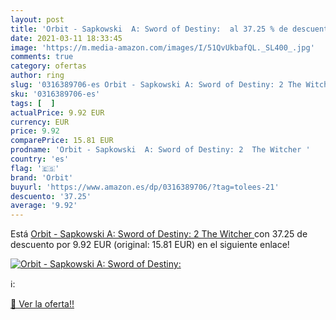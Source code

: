 ```yaml
---
layout: post
title: 'Orbit - Sapkowski  A: Sword of Destiny:  al 37.25 % de descuento'
date: 2021-03-11 18:33:45
image: 'https://m.media-amazon.com/images/I/51QvUkbafQL._SL400_.jpg'
comments: true
category: ofertas
author: ring
slug: '0316389706-es Orbit - Sapkowski A: Sword of Destiny: 2 The Witcher'
sku: '0316389706-es'
tags: [  ]
actualPrice: 9.92 EUR
currency: EUR
price: 9.92
comparePrice: 15.81 EUR
prodname: 'Orbit - Sapkowski  A: Sword of Destiny: 2  The Witcher '
country: 'es'
flag: '🇪🇸'
brand: 'Orbit'
buyurl: 'https://www.amazon.es/dp/0316389706/?tag=tolees-21'
descuento: '37.25'
average: '9.92'
---
```


Está [Orbit - Sapkowski  A: Sword of Destiny: 2  The Witcher ](https://www.amazon.es/dp/0316389706/?tag=tolees-21) con 37.25 de descuento por 9.92 EUR (original: 15.81 EUR) en el siguiente enlace!

[![Orbit - Sapkowski  A: Sword of Destiny: ](https://m.media-amazon.com/images/I/51QvUkbafQL._SL400_.jpg)](https://www.amazon.es/dp/0316389706/?tag=tolees-21)

ℹ️:


[🛒 Ver la oferta!!](https://www.amazon.es/dp/0316389706/?tag=tolees-21)
